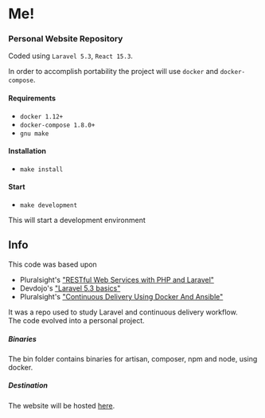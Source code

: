 # Me!
### Personal Website Repository

Coded using `Laravel 5.3`, `React 15.3`.  

In order to accomplish portability the project will use `docker` and `docker-compose`.  

#### Requirements

+ `docker 1.12+`  
+ `docker-compose 1.8.0+`  
+ `gnu make`  

#### Installation

+ `make install`

#### Start  

+ `make development`  

This will start a development environment

## Info  

This code was based upon  

+ Pluralsight's ["RESTful Web Services with PHP and Laravel"](https://app.pluralsight.com/library/courses/php-laravel-restful-web-services/table-of-contents)  
+ Devdojo's ["Laravel 5.3 basics"](https://devdojo.com/series/laravel-5-3-basics)  
+ Pluralsight's ["Continuous Delivery Using Docker And Ansible"](https://app.pluralsight.com/library/courses/docker-ansible-continuous-delivery/table-of-contents)

It was a repo used to study Laravel and continuous delivery workflow.  
The code evolved into a personal project.

##### Binaries

The bin folder contains binaries for artisan, composer, npm and node, using docker.  

##### Destination

The website will be hosted [here](https://simone.bembi.me).